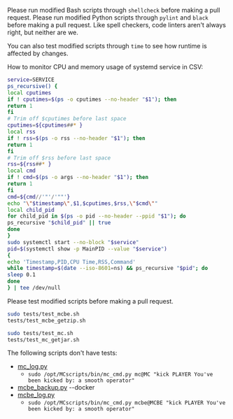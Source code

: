 Please run modified Bash scripts through `shellcheck` before making a pull request.
Please run modified Python scripts through `pylint` and `black` before making a pull request.
Like spell checkers, code linters aren't always right, but neither are we.

You can also test modified scripts through `time` to see how runtime is affected by changes.

How to monitor CPU and memory usage of systemd service in CSV:
```bash
service=SERVICE
ps_recursive() {
local cputimes
if ! cputimes=$(ps -o cputimes --no-header "$1"); then
return 1
fi
# Trim off $cputimes before last space
cputimes=${cputimes##* }
local rss
if ! rss=$(ps -o rss --no-header "$1"); then
return 1
fi
# Trim off $rss before last space
rss=${rss##* }
local cmd
if ! cmd=$(ps -o args --no-header "$1"); then
return 1
fi
cmd=${cmd//'"'/'""'}
echo "\"$timestamp\",$1,$cputimes,$rss,\"$cmd\""
local child_pid
for child_pid in $(ps -o pid --no-header --ppid "$1"); do
ps_recursive "$child_pid" || true
done
}
sudo systemctl start --no-block "$service"
pid=$(systemctl show -p MainPID --value "$service")
{
echo 'Timestamp,PID,CPU Time,RSS,Command'
while timestamp=$(date --iso-8601=ns) && ps_recursive "$pid"; do
sleep 0.1
done
} | tee /dev/null
```
Please test modified scripts before making a pull request.
```bash
sudo tests/test_mcbe.sh
tests/test_mcbe_getzip.sh

sudo tests/test_mc.sh
tests/test_mc_getjar.sh
```
The following scripts don't have tests:
- [mc_log.py](src/mc_log.py)
  - `sudo /opt/MCscripts/bin/mc_cmd.py mc@MC "kick PLAYER You've been kicked by: a smooth operator"`
- [mcbe_backup.py](src/mcbe_backup.py) --docker
- [mcbe_log.py](src/mcbe_log.py)
  - `sudo /opt/MCscripts/bin/mc_cmd.py mcbe@MCBE "kick PLAYER You've been kicked by: a smooth operator"`
